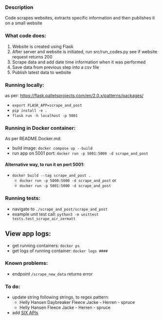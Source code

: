 ### Description
Code scrapes websites, extracts specific information and then publishes it on a small website

### What code does:
1. Website is created using Flask
2. After server and website is initiated, run src/run_codes.py see if website request returns 200
3. Scrape data and add date time information when it was performed
4. Save data from previous step into a csv file
5. Publish latest data to website

### Running locally:
as per: https://flask.palletsprojects.com/en/2.0.x/patterns/packages/
- `export FLASK_APP=scrape_and_post`
- `pip install -e .`
- `flask run -h localhost -p 5001`

### Running in Docker container:
As per README.Docker.md: 
- build image: `docker compose up --build`
- run app on 5001 port: `docker run -p 5001:5000 -d scrape_and_post`

#### Alternative way, to run it on port 5001:
- `docker build --tag scrape_and_post .`
    - `docker run -p 5000:5000 -d scrape_and_post` or 
    - `docker run -p 5001:5000 -d scrape_and_post`

### Running tests:
- navigate to `./scrape_and_post/scrape_and_post`
- example unit test call: `python3 -m unittest tests.test_scrape_air_zermatt`

## View app logs:
- get running containers: `docker ps`
- get logs of running container: `docker logs ####`

### Known problems:
- endpoint `/scrape_new_data` returns error

### To do:
- update string following strings, to regex pattern:
    - Helly Hansen Daybreaker Fleece Jacke - Herren - spruce
    - Helly Hansen Fleece Jacke - Herren - spruce
- add [SIX APIs](https://web.apiportal.six-group.com/portal/bfi/catalog)
